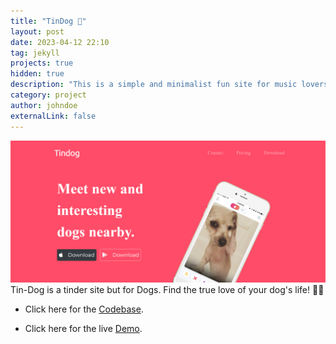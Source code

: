 ```yaml
---
title: "TinDog 🐶"
layout: post
date: 2023-04-12 22:10
tag: jekyll
projects: true
hidden: true
description: "This is a simple and minimalist fun site for music lovers."
category: project
author: johndoe
externalLink: false
---
```

![Screenshot](docs/assets/images/tindog.png)
Tin-Dog is a tinder site but for Dogs.
Find the true love of your dog's life! 🦴🦴


* Click here for the [Codebase](https://github.com/anniepauline/TinDog-Wesbite).

* Click here for the live [Demo](https://anniepauline.github.io/TinDog-Wesbite/). 
